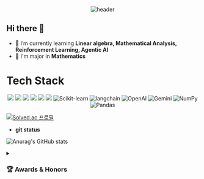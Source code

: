 <div align=center>

![header](https://capsule-render.vercel.app/api?type=waving&color=auto&height=300&section=header&text=Hongkyu%20Koh&fontSize=90&animation=fadeIn&fontAlignY=38&desc=Github&descAlignY=51&descAlign=62)

</div>

## Hi there 👋
- 🌱 I’m currently learning **Linear algebra, Mathematical Analysis, Reinforcement Learning, Agentic AI**
- 🏫 I'm major in **Mathematics**

# Tech Stack
<div align="center">
  <img src="https://img.shields.io/badge/Python-3776AB?style=flat-square&logo=Python&logoColor=white">
<img src="https://img.shields.io/badge/Java-007396?style=flat-square&logo=java&logoColor=white">
<img src="https://img.shields.io/badge/HTML5-E34F26?style=flat-square&logo=HTML5&logoColor=white">
<img src="https://img.shields.io/badge/JavaScript-F7DF1E?style=flat-square&logo=JavaScript&logoColor=black">
<img src="https://img.shields.io/badge/R-276DC3?style=flat-square&logo=R&logoColor=white">
<img src="https://img.shields.io/badge/Tableau-E97627?style=flat-square&logo=tableau&logoColor=white">
<img src="https://img.shields.io/badge/Scikit--learn-F7931E?style=flat&logo=scikit-learn&logoColor=white" alt="Scikit-learn">
                    <img src="https://img.shields.io/badge/Langchain-1C3C3C?style=flat&logo=langchain&logoColor=white" alt="langchain">
                    <img src="https://img.shields.io/badge/OpenAI-412991?style=flat&logo=OpenAI&logoColor=white" alt="OpenAI">
                   <img src="https://img.shields.io/badge/Gemini-8E75B2?style=flat&logo=googlegemini&logoColor=white" alt="Gemini">
                    <img src="https://img.shields.io/badge/NumPy-013243?style=flat&logo=NumPy&logoColor=white" alt="NumPy">
                    <img src="https://img.shields.io/badge/Pandas-150458?style=flat&logo=Pandas&logoColor=white" alt="Pandas">

</div>


  
[![Solved.ac
프로필](http://mazassumnida.wtf/api/v2/generate_badge?boj=issac1102)](https://solved.ac/issac1102)

- **git status**
 
 ![Anurag's GitHub stats](https://github-readme-stats.vercel.app/api?username=koh-hongQ&show_icons=true&theme=radical)

 
<details>
  <summary><h3>🏆 Awards & Honors </h3></summary>
  <div align="center">
  <table>
    <thead>
      <tr>
        <th>Award</th>
        <th>Issued by</th>
        <th>Date</th>
        <th>Details/Location</th>
      </tr>
    </thead>
    <tbody>
            <tr>
        <td>Capstone Project Research 2nd Award (캡스톤 최우수상)</td>
        <td>HUFS Data Analysis Academy (DAT), HUFS School of Economics and Business (한국외국어대학교 경상대학)</td>
        <td>2025.06.05</td>
        <td>LangChain-based PDF Analysis and Intelligent Quiz Generation System(LangChain 기반 PDF 분석 및 지능형 퀴즈 생성 시스템)</td>
      </tr>
      <tr>
        <td>2nd Award (최우수상)</td>
        <td>HUFS Institute for Educational Innovation(한국외국어대학교 교육혁신원장)</td>
        <td>2025.02.13</td>
        <td>Developed an AI chatbot for safe walking routes in Dongdaemun-gu based on streetlight data(가로등 기반 동대문구 안심귀갓길 AI chatbot)</td>
      </tr>
      <tr>
        <td>Semester High Honors (성적장학금)</td>
        <td>HUFS (한국외국어대학교)</td>
        <td>2024 - 2 Semester</td>
        <td>Ranked first in the department as a sophomore(2학년 학과 수석)</td>
      </tr>
    </tbody>
  </table>

</details>


